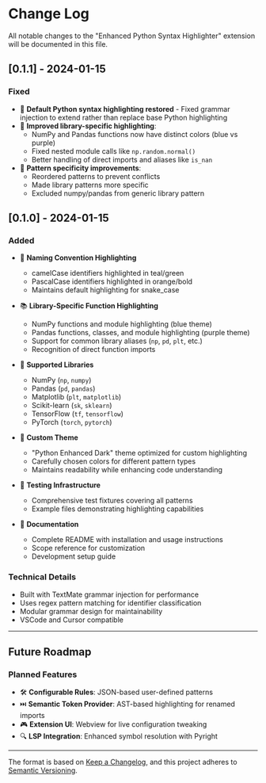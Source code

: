 # Change Log

All notable changes to the "Enhanced Python Syntax Highlighter" extension will be documented in this file.

## [0.1.1] - 2024-01-15

### Fixed
- 🔧 **Default Python syntax highlighting restored** - Fixed grammar injection to extend rather than replace base Python highlighting
- 🎨 **Improved library-specific highlighting**:
  - NumPy and Pandas functions now have distinct colors (blue vs purple)
  - Fixed nested module calls like `np.random.normal()`
  - Better handling of direct imports and aliases like `is_nan`
- 🚀 **Pattern specificity improvements**:
  - Reordered patterns to prevent conflicts
  - Made library patterns more specific
  - Excluded numpy/pandas from generic library pattern

## [0.1.0] - 2024-01-15

### Added
- 🎨 **Naming Convention Highlighting**
  - camelCase identifiers highlighted in teal/green
  - PascalCase identifiers highlighted in orange/bold
  - Maintains default highlighting for snake_case

- 📚 **Library-Specific Function Highlighting**
  - NumPy functions and module highlighting (blue theme)
  - Pandas functions, classes, and module highlighting (purple theme)
  - Support for common library aliases (`np`, `pd`, `plt`, etc.)
  - Recognition of direct function imports

- 🔧 **Supported Libraries**
  - NumPy (`np`, `numpy`)
  - Pandas (`pd`, `pandas`) 
  - Matplotlib (`plt`, `matplotlib`)
  - Scikit-learn (`sk`, `sklearn`)
  - TensorFlow (`tf`, `tensorflow`)
  - PyTorch (`torch`, `pytorch`)

- 🎨 **Custom Theme**
  - "Python Enhanced Dark" theme optimized for custom highlighting
  - Carefully chosen colors for different pattern types
  - Maintains readability while enhancing code understanding

- 🧪 **Testing Infrastructure**
  - Comprehensive test fixtures covering all patterns
  - Example files demonstrating highlighting capabilities

- 📖 **Documentation**
  - Complete README with installation and usage instructions
  - Scope reference for customization
  - Development setup guide

### Technical Details
- Built with TextMate grammar injection for performance
- Uses regex pattern matching for identifier classification
- Modular grammar design for maintainability
- VSCode and Cursor compatible

---

## Future Roadmap

### Planned Features
- 🛠️ **Configurable Rules**: JSON-based user-defined patterns
- ⏭️ **Semantic Token Provider**: AST-based highlighting for renamed imports
- 🎮 **Extension UI**: Webview for live configuration tweaking
- 🔍 **LSP Integration**: Enhanced symbol resolution with Pyright

---

The format is based on [Keep a Changelog](https://keepachangelog.com/en/1.0.0/),
and this project adheres to [Semantic Versioning](https://semver.org/spec/v2.0.0.html). 